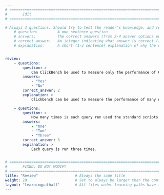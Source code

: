 ```yaml
---
# ================================================================================
#       Edit
# ================================================================================

# Always 3 questions. Should try to test the reader's knowledge, and reinforce the key points you want them to remember.
    # question:         A one sentence question
    # answers:          The correct answers (from 2-4 answer options only). Should be surrounded by quotes.
    # correct_answer:   An integer indicating what answer is correct (index starts from 0)
    # explanation:      A short (1-3 sentence) explanation of why the correct answer is correct. Can add aditional context if desired


review:
    - questions:
        question: >
            Can ClickBench be used to measure only the performance of Clickhouse DBMS?
        answers:
            - "Yes"
            - "No"
        correct_answer: 2
        explanation: >
            Clickbench can be used to measure the performance of many different Database Management systems running on different architectures.

    - questions:
        question: >
            How many times is each query run used the standard scripts in ClickBench?
        answers:
            - "One"
            - "Two"
            - "Three"
        correct_answer: 3
        explanation: >
            Each query is run three times.


# ================================================================================
#       FIXED, DO NOT MODIFY
# ================================================================================
title: "Review"                 # Always the same title
weight: 20                      # Set to always be larger than the content in this path
layout: "learningpathall"       # All files under learning paths have this same wrapper
---
```


